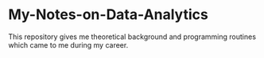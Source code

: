 # My-Notes-on-Data-Analytics
This repository gives me theoretical background and programming routines which came to me during my career.
